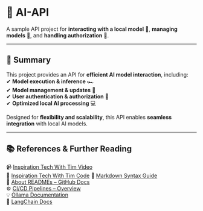 # **🚀 AI-API**  
A sample API project for **interacting with a local model** 🧠, **managing models** 🔄, and **handling authorization** 🔐.  

---

## **📌 Summary**  
This project provides an API for **efficient AI model interaction**, including:  
✔ **Model execution & inference** 🏎️  
✔ **Model management & updates** 🔄  
✔ **User authentication & authorization** 🔐  
✔ **Optimized local AI processing** 💻  

Designed for **flexibility and scalability**, this API enables **seamless integration** with local AI models.  

---

## **📚 References & Further Reading**  
📹 [Inspiration Tech With Tim Video](https://youtu.be/cy6EAp4iNN4?feature=shared)<br>
👾 [Inspiration Tech With Tim Code](https://github.com/techwithtim/API-For-Your-LLM/tree/main)
📖 [Markdown Syntax Guide](https://docs.github.com/en/get-started/writing-on-github/working-with-advanced-formatting)  
📖 [About READMEs – GitHub Docs](https://docs.github.com/en/repositories/managing-your-repositorys-settings-and-features/customizing-your-repository/about-readmes#about-readmes)  
⚙️ [CI/CD Pipelines – Overview](https://www.atlassian.com/continuous-delivery/ci-vs-ci-vs-cd)  
💡 [Ollama Documentation](https://ollama.com/docs)  
🧠 [LangChain Docs](https://python.langchain.com/)   
